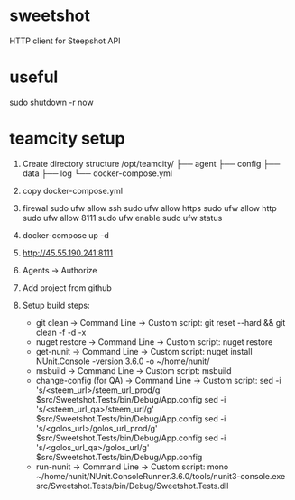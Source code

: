 # sweetshot
HTTP client for Steepshot API

# useful
sudo shutdown -r now

# teamcity setup
1) Create directory structure
/opt/teamcity/
├── agent
├── config
├── data
├── log
└── docker-compose.yml

2) copy docker-compose.yml

3) firewal
sudo ufw allow ssh
sudo ufw allow https
sudo ufw allow http
sudo ufw allow 8111
sudo ufw enable
sudo ufw status

4) docker-compose up -d

5) http://45.55.190.241:8111

6) Agents -> Authorize

7) Add project from github

8) Setup build steps:
    - git clean -> Command Line -> Custom script: git reset --hard && git clean -f -d -x
    - nuget restore -> Command Line -> Custom script: nuget restore
    - get-nunit -> Command Line -> Custom script: nuget install NUnit.Console -version 3.6.0 -o ~/home/nunit/
    - msbuild -> Command Line -> Custom script: msbuild
    - change-config (for QA) -> Command Line -> Custom script: 
      sed -i 's/\<steem_url\>/steem_url_prod/g' $src/Sweetshot.Tests/bin/Debug/App.config
      sed -i 's/\<steem_url_qa\>/steem_url/g' $src/Sweetshot.Tests/bin/Debug/App.config
      sed -i 's/\<golos_url\>/golos_url_prod/g' $src/Sweetshot.Tests/bin/Debug/App.config
      sed -i 's/\<golos_url_qa\>/golos_url/g' $src/Sweetshot.Tests/bin/Debug/App.config
    - run-nunit -> Command Line -> Custom script: mono ~/home/nunit/NUnit.ConsoleRunner.3.6.0/tools/nunit3-console.exe src/Sweetshot.Tests/bin/Debug/Sweetshot.Tests.dll